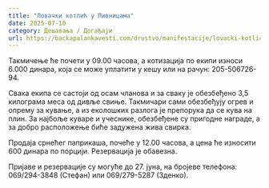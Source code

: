 ```yaml
---
title: "Ловачки котлић у Пивницама"
date: 2025-07-10
category: Дешавања / Догађаји
url: https://backapalankavesti.com/drustvo/manifestacije/lovacki-kotlic-u-pivnicama/
---
```


Такмичење ће почети у 09.00 часова, а котизација по екипи износи 6.000 динара, која се може уплатити у кешу или на рачун: 205-506726-94.

Свака екипа се састоји од осам чланова и за сваку је обезбеђено 3,5 килограма меса од дивље свиње. Такмичари сами обезбеђују огрев и опрему за кување, а из еколошких разлога је препорука да се кува на плин. За најбоље куваре и учеснике, обезбеђене су пригодне награде, а за добро расположење биће задужена жива свирка.

Продаја срнећег паприкаша, почеће у 12.00 часова, а цена ће износити 600 динара по порцији. Резервација је обавезна.

Пријаве и резервације су могуће до 27. јуна, на бројеве телефона: 069/294-3848 (Стефан) или 069/279-5287 (Зденко).
